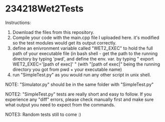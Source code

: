 234218Wet2Tests
================

Instructions:

1. Download the files from this repository.
2. Compile your code with the main.cpp file I uploaded here. it's modified so the test modules would get its output correctly.
3. define an enivronment variable called "WET2_EXEC" to hold the full path of your executable file (in bash shell - get the path to the running directory by typing 'pwd', and define the env. var. by typing " export WET2_EXEC='[path of exec]' " (with "[path of exec]" being the running directory you got from pwd + your executable name)
4. run "SimpleTest.py" as you would run any other script in unix shell.


NOTE: "Simulator.py" should be in the same folder with "SimpleTest.py"

NOTE2: "SimpleTest.py" tests are really short and easy to follow. If you experience any "diff" errors, please check manually first and make sure what output you need to expect from the commands.

NOTE3: Random tests still to come :)

